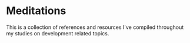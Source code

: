 # Meditations
This is a collection of references and resources I've compiled throughout my studies on development related topics.
